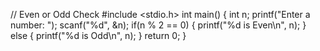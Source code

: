 
// Even or Odd Check
#include <stdio.h>
int main()
{
    int n;
    printf("Enter a number: ");
    scanf("%d", &n);
    if(n % 2 == 0)
    {
        printf("%d is Even\n", n);
    }
    else
    {
        printf("%d is Odd\n", n);
    }
    return 0;
}
